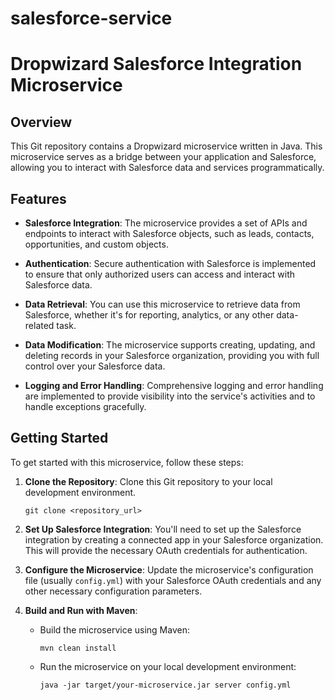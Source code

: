 # salesforce-service

# Dropwizard Salesforce Integration Microservice

## Overview

This Git repository contains a Dropwizard microservice written in Java. This microservice serves as a bridge between your application and Salesforce, allowing you to interact with Salesforce data and services programmatically.

## Features

- **Salesforce Integration**: The microservice provides a set of APIs and endpoints to interact with Salesforce objects, such as leads, contacts, opportunities, and custom objects.

- **Authentication**: Secure authentication with Salesforce is implemented to ensure that only authorized users can access and interact with Salesforce data.

- **Data Retrieval**: You can use this microservice to retrieve data from Salesforce, whether it's for reporting, analytics, or any other data-related task.

- **Data Modification**: The microservice supports creating, updating, and deleting records in your Salesforce organization, providing you with full control over your Salesforce data.

- **Logging and Error Handling**: Comprehensive logging and error handling are implemented to provide visibility into the service's activities and to handle exceptions gracefully.

## Getting Started

To get started with this microservice, follow these steps:

1. **Clone the Repository**: Clone this Git repository to your local development environment.

   ```shell
   git clone <repository_url>
   ```

2. **Set Up Salesforce Integration**: You'll need to set up the Salesforce integration by creating a connected app in your Salesforce organization. This will provide the necessary OAuth credentials for authentication.

3. **Configure the Microservice**: Update the microservice's configuration file (usually `config.yml`) with your Salesforce OAuth credentials and any other necessary configuration parameters.

4. **Build and Run with Maven**:

   - Build the microservice using Maven:

     ```shell
     mvn clean install
     ```

   - Run the microservice on your local development environment:

     ```shell
     java -jar target/your-microservice.jar server config.yml
     ```
